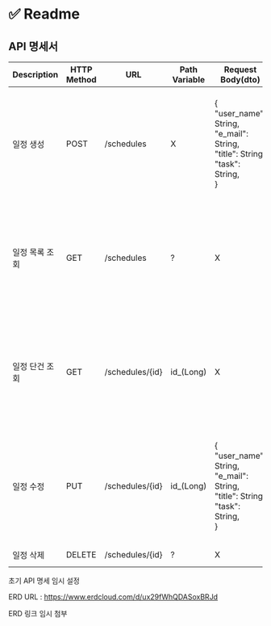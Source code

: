﻿# ✅ Readme

## API 명세서

| Description | HTTP Method | URL | Path Variable | Request Body(dto) | Respnse | 상태 |
|----|-------------|-----|---------------|-------------------|---------|------|
| 일정 생성 | POST | /schedules | X | {<br> "user_name": String,<br> "e_mail": String,<br> "title": String,<br> "task": String,<br>} | {<br> "id": Long,<br> "user_name": String,<br> "title": String,<br> "task": String,<br> "created_date": String,<br> "edited_date": String <br>} | 200: OK |
| 일정 목록 조회 | GET | /schedules | ? | X | {<br> "id": Long,<br> "user_name": String,<br> "title": String,<br> "task": String,<br> "created_date": String,<br> "edited_date": String <br>} | 200: OK |
| 일정 단건 조회 | GET | /schedules/{id} | id_(Long) | X | {<br> "id": Long,<br> "user_name": String,<br> "title": String,<br> "task": String,<br> "created_date": String,<br> "edited_date": String <br>} | 200: OK |
| 일정 수정 | PUT | /schedules/{id} | id_(Long) | {<br> "user_name": String,<br> "e_mail": String,<br> "title": String,<br> "task": String,<br>} | {<br> "id": Long,<br> "user_name": String,<br> "title": String,<br> "task": String,<br> "created_date": String,<br> "edited_date": String <br>} | 200: OK |
| 일정 삭제 | DELETE | /schedules/{id} | ? | X | X | 200: OK |

초기 API 명세 임시 설정

ERD URL : https://www.erdcloud.com/d/ux29fWhQDASoxBRJd

ERD 링크 임시 첨부

